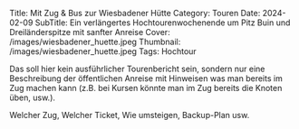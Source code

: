 Title: Mit Zug & Bus zur Wiesbadener Hütte
Category: Touren
Date: 2024-02-09
SubTitle: Ein verlängertes Hochtourenwochenende um Pitz Buin und Dreiländerspitze mit sanfter Anreise
Cover: /images/wiesbadener_huette.jpeg
Thumbnail: /images/wiesbadener_huette.jpeg
Tags: Hochtour

Das soll hier kein ausführlicher Tourenbericht sein, sondern nur eine
Beschreibung der öffentlichen Anreise mit Hinweisen was man bereits
im Zug machen kann (z.B. bei Kursen könnte man im Zug bereits die
Knoten üben, usw.).

Welcher Zug, Welcher Ticket, Wie umsteigen, Backup-Plan usw.